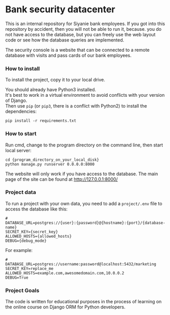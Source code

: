 # Bank security datacenter

This is an internal repository for Siyanie bank employees. If you got into this repository by accident, then you will not be able to run it, because. you do not have access to the database, but you can freely use the web layout code or see how the database queries are implemented.

The security console is a website that can be connected to a remote database with visits and pass cards of our bank employees.

### How to install

To install the project, copy it to your local drive.

You should already have Python3 installed.<br>
It's best to work in a virtual environment to avoid conflicts with your version of Django.<br>
Then use `pip` (or `pip3`, there is a conflict with Python2) to install the dependencies:
```
pip install -r requirements.txt
```

### How to start

Run cmd, change to the program directory on the command line, then start local server:
```
cd {program_directory_on_your_local_disk}
python manage.py runserver 0.0.0.0:8000
```
The website will only work if you have access to the database.
The main page of the site can be found at http://127.0.0.1:8000/

### Project data

To run a project with your own data, you need to add a `project/.env` file to access the database like this:
```
#
DATABASE_URL=postgres://{user}:{password}@{hostname}:{port}/{database-name}
SECRET_KEY={secret_key}
ALLOWED_HOSTS={allowed_hosts}
DEBUG={debug_mode}
```
For example:
```
#
DATABASE_URL=postgres://username:password@localhost:5432/marketing
SECRET_KEY=replace_me
ALLOWED_HOSTS=example.com,awesomedomain.com,10.0.0.2
DEBUG=True
```

### Project Goals

The code is written for educational purposes in the process of learning on the online course on Django ORM for Python developers.